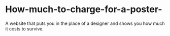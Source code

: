 How-much-to-charge-for-a-poster-
================================

A website that puts you in the place of a designer and shows you how much it costs to survive.
